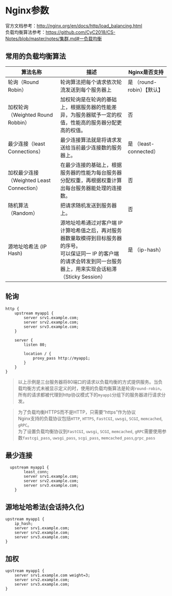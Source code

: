 # Nginx参数

官方文档参考：<http://nginx.org/en/docs/http/load_balancing.html>  
负载均衡算法参考：<https://github.com/CyC2018/CS-Notes/blob/master/notes/集群.md#一负载均衡>

## 常用的负载均衡算法

| 算法名称                                  | 描述                                                                                                                                                                            | Nginx是否支持            |
| ----------------------------------------- | ------------------------------------------------------------------------------------------------------------------------------------------------------------------------------- | ------------------------ |
| 轮询（Round Robin）                       | 轮询算法把每个请求依次轮流发送到每个服务器上                                                                                                                                    | 是  （round-robin）【默认】      |
| 加权轮询（Weighted Round Robbin）         | 加权轮询是在轮询的基础上，根据服务器的性能差异，为服务器赋予一定的权值，性能高的服务器分配更高的权值。                                                                          | 否                       |
| 最少连接（least Connections）             | 最少连接算法就是将请求发送给当前最少连接数的服务器上。                                                                                                                          | 是   （least-connected） |
| 加权最少连接（Weighted Least Connection） | 在最少连接的基础上，根据服务器的性能为每台服务器分配权重，再根据权重计算出每台服务器能处理的连接数。                                                                            | 否                       |
| 随机算法（Random）                        | 把请求随机发送到服务器上。                                                                                                                                                      | 否                       |
| 源地址哈希法 (IP Hash)                    | 源地址哈希通过对客户端 IP 计算哈希值之后，再对服务器数量取模得到目标服务器的序号。<br/>可以保证同一 IP 的客户端的请求会转发到同一台服务器上，用来实现会话粘滞（Sticky Session） | 是 （ip-hash）           |

## 轮询

```nginx
http {
    upstream myapp1 {
        server srv1.example.com;
        server srv2.example.com;
        server srv3.example.com;
    }

    server {
        listen 80;

        location / {
            proxy_pass http://myapp1;
        }
    }
}
```

> 以上示例是三台服务器将80端口的请求以负载均衡的方式提供服务。当负载均衡方式未被显示定义的时，使用的负载均衡算法是轮询`round-robin`，所有的请求都被代理到http协议模式下的`myapp1`分组下的服务器进行请求分发。  


> 为了负载均衡HTTPS而不是HTTP，只需要“https”作为协议  
> Nginx支持的负载协议包括`HTTP`, `HTTPS`, `FastCGI`, `uwsgi`, `SCGI`, `memcached`, `gRPC`。  
> 为了设置负载均衡协议到`FastCGI`, `uwsgi`, `SCGI`, `memcached`, `gRPC`需要使用参数`fastcgi_pass`, `uwsgi_pass`, `scgi_pass`, `memcached_pass`,`grpc_pass`  

## 最少连接

```nginx
  upstream myapp1 {
        least_conn;
        server srv1.example.com;
        server srv2.example.com;
        server srv3.example.com;
    }
```

## 源地址哈希法(会话持久化)

```nginx
upstream myapp1 {
    ip_hash;
    server srv1.example.com;
    server srv2.example.com;
    server srv3.example.com;
}
```

## 加权 

```nginx
upstream myapp1 {
    server srv1.example.com weight=3;
    server srv2.example.com;
    server srv3.example.com;
}
```